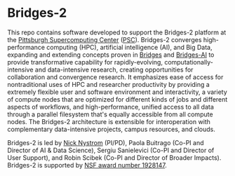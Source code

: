 # Bridges-2
This repo contains software developed to support the Bridges-2 platform at the [Pittsburgh Supercomputing Center](https://psc.edu) ([PSC](https://psc.edu)).
Bridges-2 converges high-performance computing (HPC), artificial intelligence (AI), and Big Data, expanding and extending concepts proven in [Bridges](https://psc.edu/resources/computing/bridges) and [Bridges-AI](https://psc.edu/bridges-ai-early-user-guide) to provide transformative capability for rapidly-evolving, computationally-intensive and data-intensive research, creating opportunities for collaboration and convergence research.
It emphasizes ease of access for nontraditional uses of HPC and researcher productivity by providing a extremely flexible user and software environment and interactivity, a variety of compute nodes that are optimized for different kinds of jobs and different aspects of workflows, and high-performance, unified access to all data through a parallel filesystem that's equally accessible from all compute nodes.
The Bridges-2 architecture is extensible for interoperation with complementary data-intensive projects, campus resources, and clouds.

Bridges-2 is led by [Nick Nystrom](mailto:nystrom@psc.edu) (PI/PD), Paola Buitrago (Co-PI and Director of AI & Data Science), Sergiu Sanielevici (Co-PI and Director of User Support), and Robin Scibek (Co-PI and Director of Broader Impacts). Bridges-2 is supported by [NSF award number 1928147](https://www.nsf.gov/awardsearch/showAward?AWD_ID=1928147).
